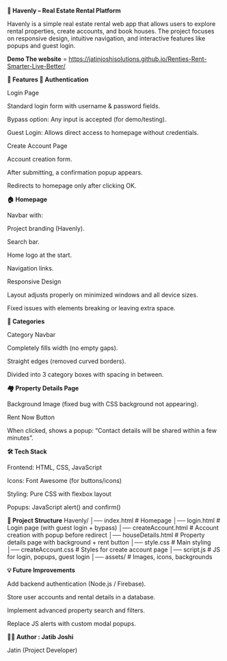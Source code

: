**🏡 Havenly – Real Estate Rental Platform**

Havenly is a simple real estate rental web app that allows users to explore rental properties, create accounts, and book houses. The project focuses on responsive design, intuitive navigation, and interactive features like popups and guest login.

**Demo The website** = https://jatinjoshisolutions.github.io/Renties-Rent-Smarter-Live-Better/

**🚀 Features
🔑 Authentication**

Login Page

Standard login form with username & password fields.

Bypass option: Any input is accepted (for demo/testing).

Guest Login: Allows direct access to homepage without credentials.

Create Account Page

Account creation form.

After submitting, a confirmation popup appears.

Redirects to homepage only after clicking OK.

**🏠 Homepage**

Navbar with:

Project branding (Havenly).

Search bar.

Home logo at the start.

Navigation links.

Responsive Design

Layout adjusts properly on minimized windows and all device sizes.

Fixed issues with elements breaking or leaving extra space.

**📂 Categories**

Category Navbar

Completely fills width (no empty gaps).

Straight edges (removed curved borders).

Divided into 3 category boxes with spacing in between.

**🏘️ Property Details Page**

Background Image (fixed bug with CSS background not appearing).

Rent Now Button

When clicked, shows a popup: “Contact details will be shared within a few minutes”.

**🛠️ Tech Stack**

Frontend: HTML, CSS, JavaScript

Icons: Font Awesome (for buttons/icons)

Styling: Pure CSS with flexbox layout

Popups: JavaScript alert() and confirm()

**📂 Project Structure**
Havenly/
│── index.html         # Homepage
│── login.html         # Login page (with guest login + bypass)
│── createAccount.html # Account creation with popup before redirect
│── houseDetails.html  # Property details page with background + rent button
│── style.css          # Main styling
│── createAccount.css  # Styles for create account page
│── script.js          # JS for login, popups, guest login
│── assets/            # Images, icons, backgrounds

**💡 Future Improvements**

Add backend authentication (Node.js / Firebase).

Store user accounts and rental details in a database.

Implement advanced property search and filters.

Replace JS alerts with custom modal popups.

**👨‍💻 Author : Jatib Joshi**

Jatin (Project Developer)

